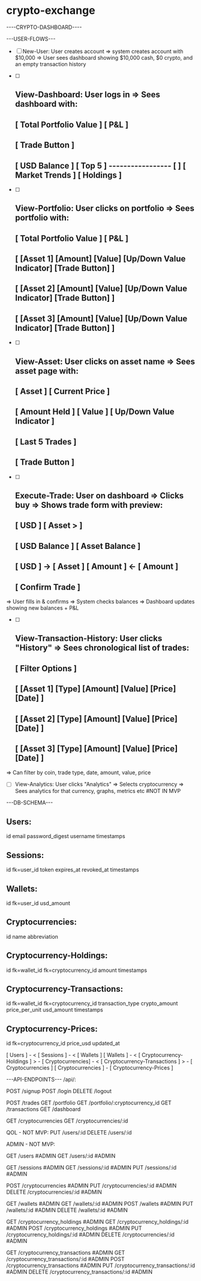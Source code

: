 # crypto-exchange
----CRYPTO-DASHBOARD----

---USER-FLOWS---

- [ ] New-User:
User creates account => system creates account with $10,000 => User sees dashboard showing $10,000 cash, $0 crypto, and an empty transaction history

- [ ] View-Dashboard:
User logs in => Sees dashboard with: 
	---------------------------------
	[ Total Portfolio Value ] [ P&L ]
	---------------------------------
	[         Trade Button          ]
	---------------------------------
	[ USD Balance   ] [    Top 5    ]
	----------------- [             ]
	[ Market Trends ] [   Holdings  ]
	---------------------------------

- [ ] View-Portfolio:
User clicks on portfolio => Sees portfolio with:
	---------------------------------
	[ Total Portfolio Value ] [ P&L ]
	-----------------------------------------------------------------------
	[ [Asset 1] [Amount] [Value] [Up/Down Value Indicator] [Trade Button] ]
	-----------------------------------------------------------------------
	[ [Asset 2] [Amount] [Value] [Up/Down Value Indicator] [Trade Button] ]
	-----------------------------------------------------------------------
	[ [Asset 3] [Amount] [Value] [Up/Down Value Indicator] [Trade Button] ]
	-----------------------------------------------------------------------

- [ ] View-Asset:
User clicks on asset name => Sees asset page with:
	-----------------------------------------------------
	[        Asset       ] [       Current Price        ]
	-----------------------------------------------------
	[ Amount Held ] [ Value ] [ Up/Down Value Indicator ]
	-----------------------------------------------------
	[                  Last 5 Trades                    ]
	-----------------------------------------------------
	[                  Trade Button                     ] 
	-----------------------------------------------------

- [ ] Execute-Trade:
User on dashboard => Clicks buy => Shows trade form with preview:
	------------------------------------
	[     USD     ]    [    Asset >    ]
	------------------------------------
	[ USD Balance ]    [ Asset Balance ]
	------------------------------------
	[     USD     ] -> [     Asset     ]
	[    Amount   ] <- [     Amount    ]
	------------------------------------
	[          Confirm Trade           ]
	------------------------------------
=> User fills in & confirms => System checks balances => Dashboard updates showing new balances + P&L

- [ ] View-Transaction-History:
User clicks "History" => Sees chronological list of trades:
	----------------------------------------------------
	[                  Filter Options                  ]
	----------------------------------------------------
	[ [Asset 1] [Type] [Amount] [Value] [Price] [Date] ]
	----------------------------------------------------
	[ [Asset 2] [Type] [Amount] [Value] [Price] [Date] ]
	----------------------------------------------------
	[ [Asset 3] [Type] [Amount] [Value] [Price] [Date] ]
	----------------------------------------------------
=> Can filter by coin, trade type, date, amount, value, price

- [ ] View-Analytics:
User clicks "Analytics" => Selects cryptocurrency => Sees analytics for that currency, graphs, metrics etc #NOT IN MVP


---DB-SCHEMA---

Users:
------
id
email
password_digest
username
timestamps

Sessions:
---------
id
fk=user_id
token
expires_at
revoked_at
timestamps

Wallets:
--------
id
fk=user_id
usd_amount

Cryptocurrencies:
-----------------
id
name
abbreviation 

Cryptocurrency-Holdings:
------------------------
id
fk=wallet_id
fk=cryptocurrency_id
amount
timestamps

Cryptocurrency-Transactions:
----------------------------
id
fk=wallet_id
fk=cryptocurrency_id
transaction_type
crypto_amount
price_per_unit
usd_amount
timestamps

Cryptocurrency-Prices:
----------------------
id
fk=cryptocurrency_id
price_usd
updated_at

[ Users ] - < [ Sessions ]
	  - < [ Wallets ] 
[ Wallets ] - < [ Cryptocurrency-Holdings ] > - [ Cryptocurrencies]
	    - < [ Cryptocurrency-Transactions ] > - [ Cryptocurrencies ] 
[ Cryptocurrencies ] - [ Cryptocurrency-Prices ]


---API-ENDPOINTS---
/api/<version>:

POST /signup
POST /login
DELETE /logout

POST /trades
GET /portfolio
GET /portfolio/:cryptocurrency_id
GET /transactions
GET /dashboard

GET /cryptocurrencies
GET /cryptocurrencies/:id

QOL - NOT MVP:
PUT /users/:id
DELETE /users/:id

ADMIN - NOT MVP:

GET /users #ADMIN
GET /users/:id #ADMIN

GET /sessions #ADMIN
GET /sessions/:id #ADMIN
PUT /sessions/:id #ADMIN

POST /cryptocurrencies #ADMIN
PUT /cryptocurrencies/:id #ADMIN
DELETE /cryptocurrencies/:id #ADMIN

GET /wallets #ADMIN
GET /wallets/:id #ADMIN
POST /wallets #ADMIN
PUT /wallets/:id #ADMIN
DELETE /wallets/:id #ADMIN

GET /cryptocurrency_holdings #ADMIN
GET /cryptocurrency_holdings/:id #ADMIN
POST /cryptocurrency_holdings #ADMIN
PUT /cryptocurrency_holdings/:id #ADMIN
DELETE /cryptocurrencies/:id #ADMIN

GET /cryptocurrency_transactions #ADMIN
GET /cryptocurrency_transactions/:id #ADMIN
POST /cryptocurrency_transactions #ADMIN
PUT /cryptocurrency_transactions/:id #ADMIN
DELETE /cryptocurrency_transactions/:id #ADMIN











